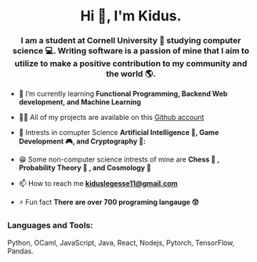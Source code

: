 <!--
**KidusLegesse/KidusLegesse** is a ✨ _special_ ✨ repository because its `README.md` (this file) appears on your GitHub profile.
-->
<h1 align="center">Hi 👋, I'm Kidus.</h1>
<h3 align="center">I am a student at Cornell University 🐻 studying computer science 💻. Writing software is a passion of mine that I aim to utilize to make a positive contribution to my community and the world 🌎.</h3>

- 🌱 I’m currently learning **Functional Programming, Backend Web development, and Machine Learning**

- 👨‍💻 All of my projects are available on this [Github account](https://github.com/KidusLegesse)

- 💬 Intrests in comupter Science **Artificial Intelligence 🧠, Game Development 🎮, and Cryptography 🔐:** 

- 😁 Some non-computer science intrests of mine are **Chess :space_invader: , Probability Theory :game_die: , and Cosmology 🔭**

- 📫 How to reach me **kiduslegesse11@gmail.com**

- ⚡ Fun fact **There are over 700 programing langauge 😲**

<h3 align="left">Languages and Tools:</h3>
Python, OCaml, JavaScript, Java, React, Nodejs, Pytorch, TensorFlow, Pandas.
